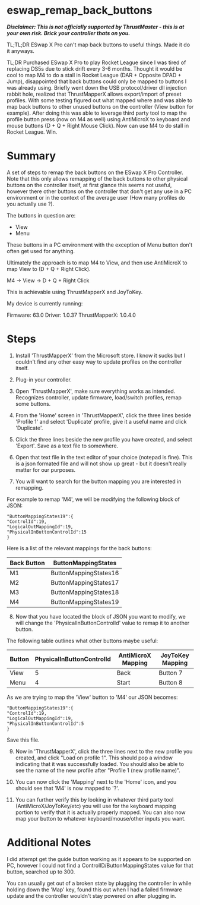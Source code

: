 # eswap_remap_back_buttons

***Disclaimer: This is not officially supported by ThrustMaster - this is at your own risk. Brick your controller thats on you.***

TL;TL;DR ESwap X Pro can't map back buttons to useful things. Made it do it anyways.

TL;DR Purchased ESwap X Pro to play Rocket League since I was tired of replacing DS5s due to stick drift every 3-6 months. Thought it would be cool to map M4 to do a stall in Rocket League (DAR + Opposite DPAD + Jump), disappointed that back buttons could only be mapped to buttons I was already using. Briefly went down the USB protocol/driver dll injection rabbit hole, realized that ThrustMapperX allows export/import of preset profiles. With some testing figured out what mapped where and was able to map back buttons to other unused buttons on the controller (View button for example). After doing this was able to leverage third party tool to map the profile button press (now on M4 as well) using AntiMicroX to keyboard and mouse buttons (D + Q + Right Mouse Click). Now can use M4 to do stall in Rocket League. Win.

# Summary

A set of steps to remap the back buttons on the ESwap X Pro Controller. Note that this only allows remapping of the back buttons to other physical buttons on the controller itself, at first glance this seems not useful, however there other buttons on the controller that don't get any use in a PC environment or in the context of the average user (How many profiles do you actually use ?). 

The buttons in question are:

- View
- Menu

These buttons in a PC environment with the exception of Menu button don't often get used for anything.

Ultimately the approach is to map M4 to View, and then use AntiMicroX to map View to (D + Q + Right Click).

M4 -> View -> D + Q + Right Click

This is achievable using ThrustMapperX and JoyToKey.

My device is currently running:

Firmware: 63.0
Driver: 1.0.37
ThrustMapperX: 1.0.4.0


# Steps

1. Install 'ThrustMapperX' from the Microsoft store. I know it sucks but I couldn't find any other easy way to update profiles on the controller itself.

2. Plug-in your controller.

3. Open 'ThrustMapperX', make sure everything works as intended. Recognizes controller, update firmware, load/switch profiles, remap some buttons.

4. From the 'Home' screen in 'ThrustMapperX', click the three lines beside 'Profile 1' and select 'Duplicate' profile, give it a useful name and click 'Duplicate'.

5. Click the three lines beside the new profile you have created, and select 'Export'. Save as a text file to somewhere.

6. Open that text file in the text editor of your choice (notepad is fine). This is a json formated file and will not show up great - but it doesn't really matter for our purposes.

7. You will want to search for the button mapping you are interested in remapping.

For example to remap 'M4', we will be modifying the following block of JSON:

```
"ButtonMappingStates19":{
"ControlId":19,
"LogicalOutMappingId":19,
"PhysicalInButtonControlId":15
}
```

Here is a list of the relevant mappings for the back buttons:

| Back Button | ButtonMappingStates |
|-|-|
| M1 | ButtonMappingStates16 |
| M2 | ButtonMappingStates17 |
| M3 | ButtonMappingStates18 |
| M4 | ButtonMappingStates19 |

8. Now that you have located the block of JSON you want to modify, we will change the 'PhysicalInButtonControlId' value to remap it to another button.

The following table outlines what other buttons maybe useful:

| Button | PhysicalInButtonControlId | AntiMicroX Mapping | JoyToKey Mapping |
|-|-|-|-|
| View | 5 | Back | Button 7 |
| Menu | 4 | Start | Button 8 |

As we are trying to map the 'View' button to 'M4' our JSON becomes:

```
"ButtonMappingStates19":{
"ControlId":19,
"LogicalOutMappingId":19,
"PhysicalInButtonControlId":5
}
```

Save this file.

9. Now in 'ThrustMapperX', click the three lines next to the new profile you created, and click "Load on profile 1". This should pop a window indicating that it was successfully loaded. You should also be able to see the name of the new profile after "Profile 1 (new profile name)".

10. You can now click the 'Mapping' next to the 'Home' icon, and you should see that 'M4' is now mapped to '?'.

11. You can further verify this by looking in whatever third party tool (AntiMicroX/JoyToKey/etc) you will use for the keyboard mapping portion to verify that it is actually properly mapped. You can also now map your button to whatever keyboard/mouse/other inputs you want.



# Additional Notes

I did attempt get the guide button working as it appears to be supported on PC, however I could not find a ControlID/ButtonMappingStates value for that button, searched up to 300.

You can usually get out of a broken state by plugging the controller in while holding down the 'Map' key, found this out when I had a failed firmware update and the controller wouldn't stay powered on after plugging in.
